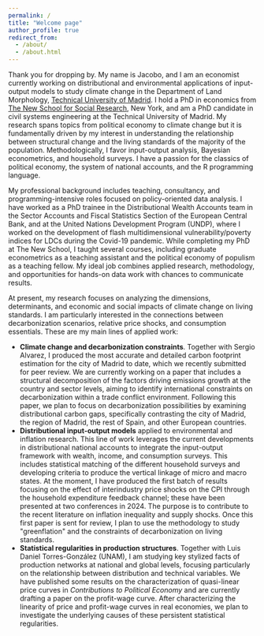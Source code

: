 ```yaml
---
permalink: /
title: "Welcome page"
author_profile: true
redirect_from: 
  - /about/
  - /about.html
---
```


Thank you for dropping by. My name is Jacobo, and I am an economist currently working on distributional and environmental applications of input-output models to study climate change in the Department of Land Morphology, [Technical University of Madrid](https://portalcientifico.upm.es/es/ipublic/researcher/336709). I hold a PhD in economics from [The New School for Social Research](https://www.newschool.edu/nssr/?utm_source=google&utm_medium=cpc&utm_campaign=TNS_Search_Text_NSSR_Brand&gad_source=1&gbraid=0AAAAADfsqWiNc_YLIUiHvlXqgTzkIKeD2&gclid=CjwKCAiAt4C-BhBcEiwA8Kp0CWlrxklM7vw50l_Vsawan9XdgAlRb-sSTAfx20rBm4QOgvvTZRMSGhoCTJ0QAvD_BwE), New York, and am a PhD candidate in civil systems engineering at the Technical University of Madrid. My research spans topics from political economy to climate change but it is fundamentally driven by my interest in understanding the relationship between structural change and the living standards of the majority of the population. Methodologically, I favor input-output analysis, Bayesian econometrics, and household surveys. I have a passion for the classics of political economy, the system of national accounts, and the R programming language.

My professional background includes teaching, consultancy, and programming-intensive roles focused on policy-oriented data analysis. I have worked as a PhD trainee in the Distributional Wealth Accounts team in the Sector Accounts and Fiscal Statistics Section of the European Central Bank, and at the United Nations Development Program (UNDP), where I worked on the development of flash multidimensional vulnerability/poverty indices for LDCs during the Covid-19 pandemic. While completing my PhD at The New School, I taught several courses, including graduate econometrics as a teaching assistant and the political economy of populism as a teaching fellow. My ideal job combines applied research, methodology, and opportunities for hands-on data work with chances to communicate results.

At present, my research focuses on analyzing the dimensions, determinants, and economic and social impacts of climate change on living standards. I am particularly interested in the connections between decarbonization scenarios, relative price shocks, and consumption essentials. These are my main lines of applied work:

  * **Climate change and decarbonization constraints**. Together with Sergio Alvarez, I produced the most accurate and detailed carbon footprint estimation for the city of Madrid to date, which we recently submitted for peer review. We are currently working on a paper that includes a structural decomposition of the factors driving emissions growth at the country and sector levels, aiming to identify international constraints on decarbonization within a trade conflict environment. Following this paper, we plan to focus on decarbonization possibilities by examining distributional carbon gaps, specifically contrasting the city of Madrid, the region of Madrid, the rest of Spain, and other European countries.
  * **Distributional input-output models** applied to environmental and inflation research. This line of work leverages the current developments in distributional national accounts to integrate the input-output framework with wealth, income, and consumption surveys. This includes statistical matching of the different household surveys and developing criteria to produce the vertical linkage of micro and macro states. At the moment, I have produced the first batch of results focusing on the effect of interindustry price shocks on the CPI through the household expenditure feedback channel; these have been presented at two conferences in 2024. The purpose is to contribute to the recent literature on inflation inequality and supply shocks. Once this first paper is sent for review, I plan to use the methodology to study "greenflation" and the constraints of decarbonization on living standards.
  * **Statistical regularities in production structures**. Together with Luis Daniel Torres-González (UNAM), I am studying key stylized facts of production networks at national and global levels, focusing particularly on the relationship between distribution and technical variables. We have published some results on the characterization of quasi-linear price curves in *Contributions to Political Economy* and are currently drafting a paper on the profit-wage curve. After characterizing the linearity of price and profit-wage curves in real economies, we plan to investigate the underlying causes of these persistent statistical regularities.
